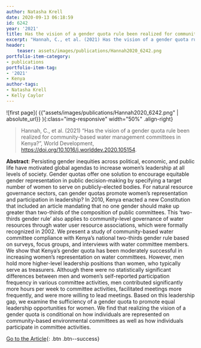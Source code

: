 ```yaml
---
author: Natasha Krell
date: 2020-09-13 06:18:59
id: 6242
year: '2021'
title: Has the vision of a gender quota rule been realized for community-based water management committees in Kenya?
excerpt: "Hannah, C., et al. (2021) Has the vision of a gender quota rule been realized for community-based water management committees in Kenya?, World Development, doi:10.1016/ j.worlddev.2020.105154"
header:
    teaser: assets/images/publications/Hannah2020_6242.png
portfolio-item-category:
- publications
portfolio-item-tag:
- '2021'
- Kenya
author-tags:
- Natasha Krell
- Kelly Caylor
---
```


![first page]( {{"assets/images/publications/Hannah2020_6242.png" | absolute_url}} ){:class="img-responsive" width="50%" .align-right}


> Hannah, C., et al. (2021) “Has the vision of a gender quota rule been realized for community-based water management committees in Kenya?”, World Development, https://doi.org/10.1016/j.worlddev.2020.105154.


**Abstract**: Persisting gender inequities across political, economic, and public life have motivated global agendas to increase women’s leadership at all levels of society. Gender quotas offer one solution to encourage equitable gender representation in public decision-making by specifying a target number of women to serve on publicly-elected bodies. For natural resource governance sectors, can gender quotas promote women’s representation and participation in leadership? In 2010, Kenya enacted a new Constitution that included an article mandating that no one gender should make up greater than two-thirds of the composition of public committees. This ‘two-thirds gender rule’ also applies to community-level governance of water resources through water user resource associations, which were formally recognized in 2002. We present a study of community-based water committee compliance with Kenya’s national two-thirds gender rule based on surveys, focus groups, and interviews with water committee members. We show that Kenya’s gender quota has been moderately successful in increasing women’s representation on water committees. However, men hold more higher-level leadership positions than women, who typically serve as treasurers. Although there were no statistically significant differences between men and women’s self-reported participation frequency in various committee activities, men contributed significantly more hours per week to committee activities, facilitated meetings more frequently, and were more willing to lead meetings. Based on this leadership gap, we examine the sufficiency of a gender quota to promote equal leadership opportunities for women. We find that realizing the vision of a gender quota is conditional on how individuals are represented on community-based environmental committees as well as how individuals participate in committee activities.


[Go to the Article](https://www.sciencedirect.com/science/article/pii/S0305750X20302813?via%3Dihub){: .btn .btn--success}